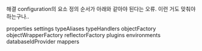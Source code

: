 해결
configuration의 요소 정의 순서가 아래와 같아야 된다는 오류. 이런 거도 맞춰야 하는구나..

<configuration>

properties
settings
typeAliases
typeHandlers
objectFactory
objectWrapperFactory
reflectorFactory
plugins
environments
databaseIdProvider
mappers

</configuration>